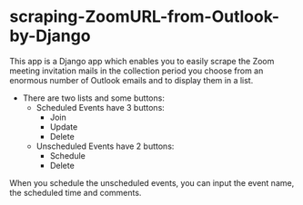 # scraping-ZoomURL-from-Outlook-by-Django

This app is a Django app which enables you to easily scrape the Zoom meeting invitation mails in the collection period you choose from an enormous number of Outlook emails and to display them in a list.

- There are two lists and some buttons: 
    - Scheduled Events have 3 buttons:
        - Join
        - Update
        - Delete
    - Unscheduled Events have 2 buttons:
        - Schedule
        - Delete

When you schedule the unscheduled events, you can input the event name, the scheduled time and comments. 










